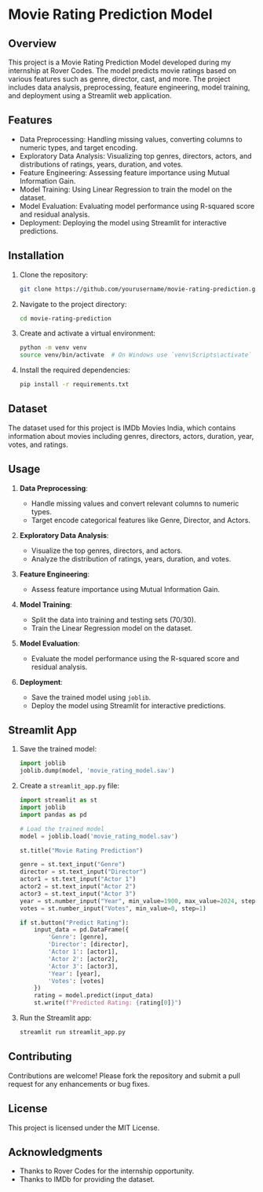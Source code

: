 # Movie Rating Prediction Model

## Overview
This project is a Movie Rating Prediction Model developed during my internship at Rover Codes. The model predicts movie ratings based on various features such as genre, director, cast, and more. The project includes data analysis, preprocessing, feature engineering, model training, and deployment using a Streamlit web application.

## Features
- Data Preprocessing: Handling missing values, converting columns to numeric types, and target encoding.
- Exploratory Data Analysis: Visualizing top genres, directors, actors, and distributions of ratings, years, duration, and votes.
- Feature Engineering: Assessing feature importance using Mutual Information Gain.
- Model Training: Using Linear Regression to train the model on the dataset.
- Model Evaluation: Evaluating model performance using R-squared score and residual analysis.
- Deployment: Deploying the model using Streamlit for interactive predictions.

## Installation

1. Clone the repository:
    ```bash
    git clone https://github.com/yourusername/movie-rating-prediction.git
    ```

2. Navigate to the project directory:
    ```bash
    cd movie-rating-prediction
    ```

3. Create and activate a virtual environment:
    ```bash
    python -m venv venv
    source venv/bin/activate  # On Windows use `venv\Scripts\activate`
    ```

4. Install the required dependencies:
    ```bash
    pip install -r requirements.txt
    ```

## Dataset
The dataset used for this project is IMDb Movies India, which contains information about movies including genres, directors, actors, duration, year, votes, and ratings.

## Usage

1. **Data Preprocessing**:
    - Handle missing values and convert relevant columns to numeric types.
    - Target encode categorical features like Genre, Director, and Actors.

2. **Exploratory Data Analysis**:
    - Visualize the top genres, directors, and actors.
    - Analyze the distribution of ratings, years, duration, and votes.

3. **Feature Engineering**:
    - Assess feature importance using Mutual Information Gain.

4. **Model Training**:
    - Split the data into training and testing sets (70/30).
    - Train the Linear Regression model on the dataset.

5. **Model Evaluation**:
    - Evaluate the model performance using the R-squared score and residual analysis.

6. **Deployment**:
    - Save the trained model using `joblib`.
    - Deploy the model using Streamlit for interactive predictions.

## Streamlit App

1. Save the trained model:
    ```python
    import joblib
    joblib.dump(model, 'movie_rating_model.sav')
    ```

2. Create a `streamlit_app.py` file:
    ```python
    import streamlit as st
    import joblib
    import pandas as pd

    # Load the trained model
    model = joblib.load('movie_rating_model.sav')

    st.title("Movie Rating Prediction")

    genre = st.text_input("Genre")
    director = st.text_input("Director")
    actor1 = st.text_input("Actor 1")
    actor2 = st.text_input("Actor 2")
    actor3 = st.text_input("Actor 3")
    year = st.number_input("Year", min_value=1900, max_value=2024, step=1)
    votes = st.number_input("Votes", min_value=0, step=1)

    if st.button("Predict Rating"):
        input_data = pd.DataFrame({
            'Genre': [genre],
            'Director': [director],
            'Actor 1': [actor1],
            'Actor 2': [actor2],
            'Actor 3': [actor3],
            'Year': [year],
            'Votes': [votes]
        })
        rating = model.predict(input_data)
        st.write(f"Predicted Rating: {rating[0]}")

    ```

3. Run the Streamlit app:
    ```bash
    streamlit run streamlit_app.py
    ```

## Contributing
Contributions are welcome! Please fork the repository and submit a pull request for any enhancements or bug fixes.

## License
This project is licensed under the MIT License.

## Acknowledgments
- Thanks to Rover Codes for the internship opportunity.
- Thanks to IMDb for providing the dataset.
